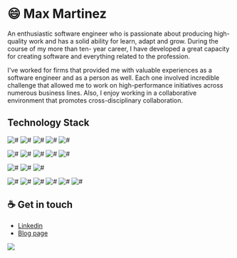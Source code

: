 # :smile: Max Martinez

An enthusiastic software engineer who is passionate about producing high-quality work and has a solid ability for learn, adapt and grow. During the course of my more than ten- year career, I have developed a great capacity for creating software and everything related to the profession.

I've worked for firms that provided me with valuable experiences as a software engineer and as a person as well. Each one involved incredible challenge that allowed me to work on high-performance initiatives across numerous business lines. Also, I enjoy working in a collaborative environment that promotes cross-disciplinary collaboration.

## Technology Stack
![#](https://img.shields.io/static/v1?label=-&message=NodeJS&color=brightgreen)
![#](https://img.shields.io/static/v1?label=-&message=Java&color=brightgreen)
![#](https://img.shields.io/static/v1?label=-&message=Javascript&color=brightgreen)
![#](https://img.shields.io/static/v1?label=-&message=Typescript&color=brightgreen)
![#](https://img.shields.io/static/v1?label=-&message=Swift&color=brightgreen)

![#](https://img.shields.io/static/v1?label=-&message=HTML&color=yellow)
![#](https://img.shields.io/static/v1?label=-&message=CSS&color=yellow)
![#](https://img.shields.io/static/v1?label=-&message=React&color=yellow)
![#](https://img.shields.io/static/v1?label=-&message=ReactQuery&color=yellow)
![#](https://img.shields.io/static/v1?label=-&message=Angular&color=yellow)

![#](https://img.shields.io/static/v1?label=-&message=Nestjs&color=important)
![#](https://img.shields.io/static/v1?label=-&message=Express&color=important)
![#](https://img.shields.io/static/v1?label=-&message=SpringBoot&color=important)

![#](https://img.shields.io/static/v1?label=-&message=Docker&color=blue)
![#](https://img.shields.io/static/v1?label=-&message=GitLabCI/CD&color=blue)
![#](https://img.shields.io/static/v1?label=-&message=Jenkins&color=blue)
![#](https://img.shields.io/static/v1?label=-&message=GitHubWorkflow&color=blue)
![#](https://img.shields.io/static/v1?label=-&message=LambdaFunction&color=blue)
![#](https://img.shields.io/static/v1?label=-&message=AzurePipelines&color=blue)



## :coffee: Get in touch
* [Linkedin](https://www.linkedin.com/in/maxmartinezc/)
* [Blog page](https://maxmartinez.dev)




![](https://komarev.com/ghpvc/?username=maxmartinezc&color=green)
